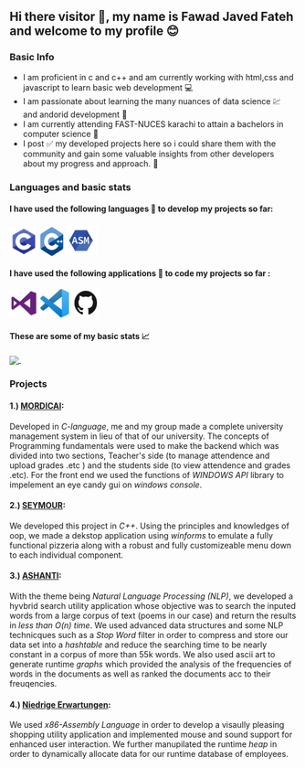 ## Hi there visitor 👋, my name is Fawad Javed Fateh and welcome to my profile :blush:
### Basic Info
- I am proficient in c and c++ and am currently working with html,css and javascript to learn basic web development :computer:
- I am passionate about learning the many nuances of data science :chart: and  andorid development :vibration_mode:
- I am currently attending FAST-NUCES karachi to attain a bachelors in computer science :school_satchel: 
- I post :white_check_mark: my developed projects here so i could share them with the community and gain some valuable insights from other developers about my progress and approach. :diamond_shape_with_a_dot_inside:
### Languages and basic stats
#### I have used the following languages :electric_plug: to develop my projects so far:
<div>
  <img src="images/c-lang.png" height = "50px" width = "50px">
  <img src="images/c++-lang.png" height = "50px" width = "40px">
  <img src="images/asm-lang.png" height = "55px" width = "55px">
 </div>

 #### I have used the following applications :ledger: to code my projects so far :
 <div>
  <img src="images/vs-tool.png" height = "50px" width = "50px">
  <img src="images/vscode-tool.png" height = "50px" width = "50px">
  <img src="images/github-tool.png" height = "50px" width = "50px">
</div>

#### These are some of my basic stats :chart_with_upwards_trend:
<a href="https://github.com/Fawad-Javed-Fateh/Fawad-Javed-Fateh">
  <img align="center" src="https://github-readme-stats.vercel.app/api/top-langs/?username=Fawad-Javed-Fateh&hide=java,html&title_color=ffffff&text_color=c9cacc&icon_color=2bbc8a&bg_color=1d1f21" />
</a>
<a href="https://github.com/Fawad-Javed-Fateh/Fawad-Javed-Fateh">
  <img align="center" src="https://github-readme-stats.vercel.app/api?username=Fawad-Javed-Fateh&show_icons=true&line_height=27&count_private=true&title_color=ffffff&text_color=c9cacc&icon_color=2bbc8a&bg_color=1d1f21" alt="" />
</a>


### Projects
#### 1.) [MORDICAI](#):
Developed in *C-language*, me and my group made a complete university management system in lieu of that of our university. The concepts of Programming fundamentals were used to make the backend which was divided into two sections, Teacher's side (to manage attendence and upload grades .etc ) and the students side (to view attendence and grades .etc). For the front end we used the functions of *WINDOWS API* library to impelement an eye candy gui on *windows console*.
#### 2.) [SEYMOUR](https://github.com/Fawad-Javed-Fateh/Seymour):
We developed this project in *C++*. Using the principles and knowledges of oop, we made a dekstop application using *winforms* to emulate a fully functional pizzeria along with a robust and fully customizeable menu down to each individual component.
#### 3.) [ASHANTI](https://github.com/Fawad-Javed-Fateh/Ashanti): 
With the theme being *Natural Language Processing (NLP)*, we developed a hyvbrid search utility application whose objective was to search the inputed words from a large corpus of text (poems in our case) and return the results in *less than O(n) time*.
We used advanced data structures and some NLP technicques such as a *Stop Word* filter in order to compress and store our data set into a *hashtable* and reduce the searching time to be nearly constant in a corpus of more than 55k words. We also used ascii art to generate runtime *graphs* which provided the analysis of the frequencies of words in the documents as well as ranked the documents acc to their freuqencies.
#### 4.) [Niedrige Erwartungen](https://github.com/Fawad-Javed-Fateh/-Niedrige-Erwartungen):
We used *x86-Assembly Language* in order to develop a visaully pleasing shopping utility application and implemented mouse and sound support for enhanced user interaction. We further manupilated the runtime *heap* in order to dynamically allocate data for our runtime database of employees.





